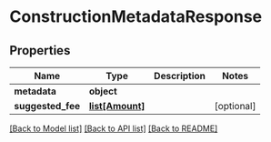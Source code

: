 # ConstructionMetadataResponse

## Properties
Name | Type | Description | Notes
------------ | ------------- | ------------- | -------------
**metadata** | **object** |  | 
**suggested_fee** | [**list[Amount]**](Amount.md) |  | [optional] 

[[Back to Model list]](../README.md#documentation-for-models) [[Back to API list]](../README.md#documentation-for-api-endpoints) [[Back to README]](../README.md)

